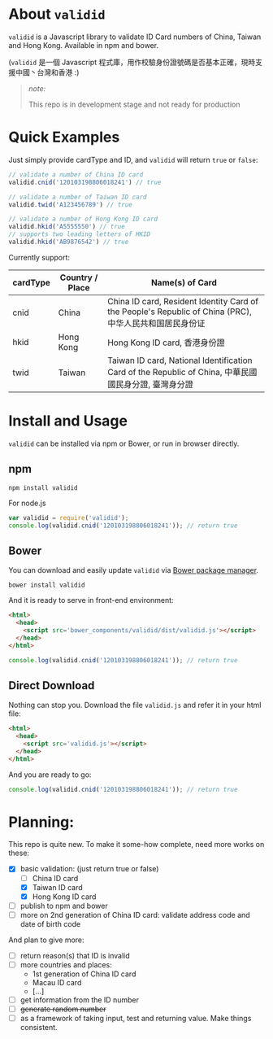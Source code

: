 # About `validid`

`validid` is a Javascript library to validate ID Card numbers of China, Taiwan and Hong Kong. Available in npm and bower.

\(`validid` 是一個 Javascript 程式庫，用作校驗身份證號碼是否基本正確，現時支援中國丶台灣和香港 :\)

> *note:*
>
> This repo is in development stage and not ready for production

# Quick Examples

Just simply provide cardType and ID, and `validid` will return `true` or `false`:

```js
// validate a number of China ID card
validid.cnid('120103198806018241') // true

// validate a number of Taiwan ID card
validid.twid('A123456789') // true

// validate a number of Hong Kong ID card
validid.hkid('A5555550') // true
// supports two leading letters of HKID
validid.hkid('AB9876542') // true
```

Currently support:

| cardType | Country / Place | Name(s) of Card |
| -------- | --------------- | --------------- |
| cnid | China     | China ID card, Resident Identity Card of the People's Republic of China (PRC), 中华人民共和国居民身份证 |
| hkid | Hong Kong | Hong Kong ID card, 香港身份證 |
| twid | Taiwan    | Taiwan ID card, National Identification Card of the Republic of China, 中華民國國民身分證, 臺灣身分證 |

# Install and Usage

`validid` can be installed via npm or Bower, or run in browser directly.

## npm

```shell
npm install validid
```

For node.js

```js
var validid = require('validid');
console.log(validid.cnid('120103198806018241')); // return true
```

## Bower

You can download and easily update `validid` via [Bower package manager](https://bower.io/).

```shell
bower install validid
```

And it is ready to serve in front-end environment:

```html
<html>
  <head>
    <script src='bower_components/validid/dist/validid.js'></script>
  </head>
</html>

```

```js
console.log(validid.cnid('120103198806018241')); // return true
```

## Direct Download

Nothing can stop you. Download the file `validid.js` and refer it in your html file:

```html
<html>
  <head>
    <script src='validid.js'></script>
  </head>
</html>
```

And you are ready to go:

```js
console.log(validid.cnid('120103198806018241')); // return true
```

# Planning:

This repo is quite new. To make it some-how complete, need more works on these:

- [x] basic validation: (just return true or false)
  - [ ] China ID card
  - [x] Taiwan ID card
  - [x] Hong Kong ID card
- [ ] publish to npm and bower
- [ ] more on 2nd generation of China ID card: validate address code and date of birth code

And plan to give more:

- [ ] return reason(s) that ID is invalid
- [ ] more countries and places:
  - 1st generation of China ID card
  - Macau ID card
  - \[...\]
- [ ] get information from the ID number
- [ ] ~~generate random number~~
- [ ] as a framework of taking input, test and returning value. Make things consistent.
